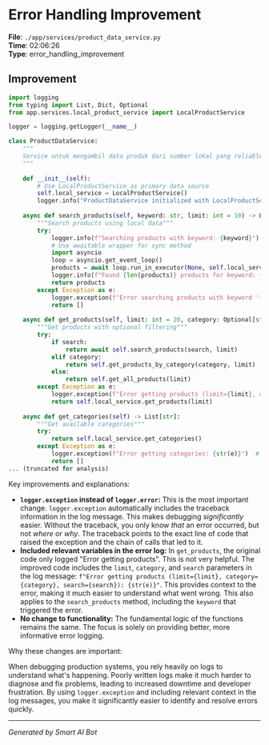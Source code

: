 # Error Handling Improvement

**File**: `./app/services/product_data_service.py`  
**Time**: 02:06:26  
**Type**: error_handling_improvement

## Improvement

```python
import logging
from typing import List, Dict, Optional
from app.services.local_product_service import LocalProductService

logger = logging.getLogger(__name__)

class ProductDataService:
    """
    Service untuk mengambil data produk dari sumber lokal yang reliable
    """
    
    def __init__(self):
        # Use LocalProductService as primary data source
        self.local_service = LocalProductService()
        logger.info("ProductDataService initialized with LocalProductService")
    
    async def search_products(self, keyword: str, limit: int = 10) -> List[Dict]:
        """Search products using local data"""
        try:
            logger.info(f"Searching products with keyword: {keyword}")
            # Use awaitable wrapper for sync method
            import asyncio
            loop = asyncio.get_event_loop()
            products = await loop.run_in_executor(None, self.local_service.search_products, keyword, limit)
            logger.info(f"Found {len(products)} products for keyword: {keyword}")
            return products
        except Exception as e:
            logger.exception(f"Error searching products with keyword '{keyword}': {str(e)}")  # Changed from error to exception
            return []
    
    async def get_products(self, limit: int = 20, category: Optional[str] = None, search: Optional[str] = None) -> List[Dict]:
        """Get products with optional filtering"""
        try:
            if search:
                return await self.search_products(search, limit)
            elif category:
                return self.get_products_by_category(category, limit)
            else:
                return self.get_all_products(limit)
        except Exception as e:
            logger.exception(f"Error getting products (limit={limit}, category={category}, search={search}): {str(e)}") # Changed from error to exception and included variables.
            return self.local_service.get_products(limit)
    
    async def get_categories(self) -> List[str]:
        """Get available categories"""
        try:
            return self.local_service.get_categories()
        except Exception as e:
            logger.exception(f"Error getting categories: {str(e)}")  # Changed from error to exception
            return []
... (truncated for analysis)
```

Key improvements and explanations:

* **`logger.exception` instead of `logger.error`:** This is the most important change. `logger.exception` automatically includes the traceback information in the log message.  This makes debugging *significantly* easier.  Without the traceback, you only know *that* an error occurred, but not *where* or *why*. The traceback points to the exact line of code that raised the exception and the chain of calls that led to it.
* **Included relevant variables in the error log:**  In `get_products`, the original code only logged "Error getting products". This is not very helpful.  The improved code includes the `limit`, `category`, and `search` parameters in the log message: `f"Error getting products (limit={limit}, category={category}, search={search}): {str(e)}"`.  This provides context to the error, making it much easier to understand what went wrong.  This also applies to the `search_products` method, including the `keyword` that triggered the error.
* **No change to functionality:** The fundamental logic of the functions remains the same. The focus is solely on providing better, more informative error logging.

Why these changes are important:

When debugging production systems, you rely heavily on logs to understand what's happening.  Poorly written logs make it much harder to diagnose and fix problems, leading to increased downtime and developer frustration. By using `logger.exception` and including relevant context in the log messages, you make it significantly easier to identify and resolve errors quickly.

---
*Generated by Smart AI Bot*
